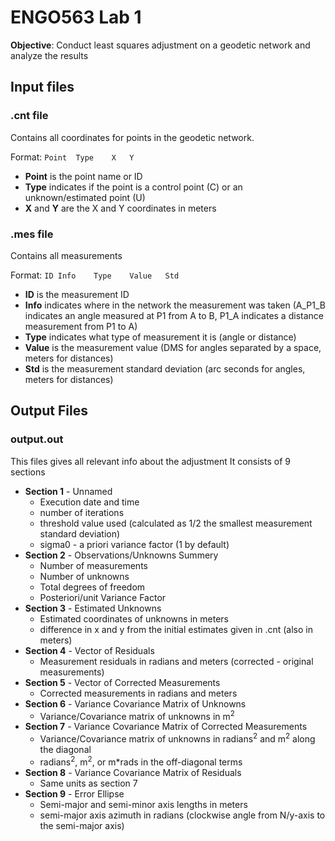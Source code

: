 # ENGO563 Lab 1
**Objective**: Conduct least squares adjustment on a geodetic network and analyze the results

## Input files
### .cnt file
Contains all coordinates for points in the geodetic network. 

Format: `Point	Type	X	Y`

* **Point** is the point name or ID
* **Type** indicates if the point is a control point (C) or an unknown/estimated point (U)
* **X** and **Y** are the X and Y coordinates in meters
### .mes file
Contains all measurements

Format: `ID	Info	Type	Value	Std`
* **ID** is the measurement ID
* **Info** indicates where in the network the measurement was taken (A_P1_B indicates an angle measured at P1 from A to B, P1_A indicates a distance measurement from P1 to A)
* **Type** indicates what type of measurement it is (angle or distance)
* **Value** is the measurement value (DMS for angles separated by a space, meters for distances)
* **Std** is the measurement standard deviation (arc seconds for angles, meters for distances)

## Output Files
### output.out
This files gives all relevant info about the adjustment
It consists of 9 sections
* **Section 1** - Unnamed
	* Execution date and time
	* number of iterations
	* threshold value used (calculated as 1/2 the smallest measurement standard deviation)
	* sigma0 - a priori variance factor (1 by default)
* **Section 2** - Observations/Unknowns Summery
	* Number of measurements
	* Number of unknowns
	* Total degrees of freedom
	* Posteriori/unit Variance Factor
* **Section 3** -  Estimated Unknowns
	* Estimated coordinates of unknowns in meters
	* difference in x and y from the initial estimates given in .cnt (also in meters)
* **Section 4** - Vector of Residuals
	* Measurement residuals in radians and meters (corrected - original measurements)
* **Section 5** - Vector of Corrected Measurements
	* Corrected measurements in radians and meters
* **Section 6** - Variance Covariance Matrix of Unknowns
	* Variance/Covariance matrix of unknowns in m<sup>2</sup> 
* **Section 7** - Variance Covariance Matrix of Corrected Measurements
	* Variance/Covariance matrix of unknowns in radians<sup>2</sup> and m<sup>2</sup> along the diagonal
	* radians<sup>2</sup>, m<sup>2</sup>, or m*rads in the off-diagonal terms
* **Section 8** - Variance Covariance Matrix of Residuals
	* Same units as section 7
* **Section 9** - Error Ellipse
	* Semi-major and semi-minor axis lengths in meters
	* semi-major axis azimuth in radians (clockwise angle from N/y-axis to the semi-major axis)
